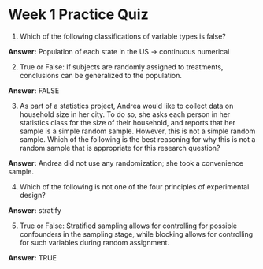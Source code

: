# Week 1 Practice Quiz

1. Which of the following classifications of variable types is false?

**Answer:** Population of each state in the US → continuous numerical

2. True or False: If subjects are randomly assigned to treatments, conclusions can be generalized to the population.

**Answer:** FALSE

3. As part of a statistics project, Andrea would like to collect data on household size in her city. To do so, she asks each person in her statistics class for the size of their household, and reports that her sample is a simple random sample. However, this is not a simple random sample. Which of the following is the best reasoning for why this is not a random sample that is appropriate for this research question?

**Answer:** Andrea did not use any randomization; she took a convenience sample.

4. Which of the following is not one of the four principles of experimental design?

**Answer:** stratify

5. True or False: Stratified sampling allows for controlling for possible confounders in the sampling stage, while blocking allows for controlling for such variables during random assignment.

**Answer:** TRUE
